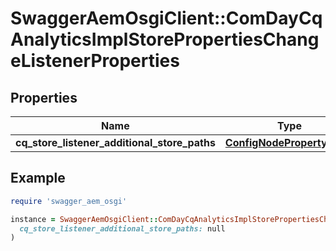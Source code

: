 # SwaggerAemOsgiClient::ComDayCqAnalyticsImplStorePropertiesChangeListenerProperties

## Properties

| Name | Type | Description | Notes |
| ---- | ---- | ----------- | ----- |
| **cq_store_listener_additional_store_paths** | [**ConfigNodePropertyArray**](ConfigNodePropertyArray.md) |  | [optional] |

## Example

```ruby
require 'swagger_aem_osgi'

instance = SwaggerAemOsgiClient::ComDayCqAnalyticsImplStorePropertiesChangeListenerProperties.new(
  cq_store_listener_additional_store_paths: null
)
```

